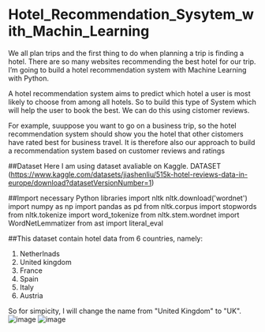 # Hotel_Recommendation_Sysytem_with_Machin_Learning
We all plan trips and the first thing to do when planning a trip is finding a hotel. There are so many websites recommending the best hotel for our trip.  I’m going to build a hotel recommendation system with Machine Learning with Python.

A hotel recommendation system aims to predict which hotel a user is most likely to choose from among all hotels. So to build this type of System which will help the user to book the best. We can do this using cistomer reviews.

For example, suuppose you want to go on a business trip, so the hotel recommendation system should show you the hotel that other cistomers have rated best for business travel. It is therefore also our approach to build a recommendation system based on customer reviews and ratings

##Dataset
Here I am using dataset avaliable on Kaggle.
DATASET (https://www.kaggle.com/datasets/jiashenliu/515k-hotel-reviews-data-in-europe/download?datasetVersionNumber=1)

##Import necessary Python libraries
import nltk
nltk.download('wordnet')
import numpy as np
import pandas as pd
from nltk.corpus import stopwords
from nltk.tokenize import word_tokenize
from nltk.stem.wordnet import WordNetLemmatizer
from ast import literal_eval

##This dataset contain hotel data from 6 countries, namely:
1. Netherlnads
2. United kingdom
3. France
4. Spain
5. Italy
6. Austria


So for simpicity, I will change the name from "United Kingdom" to "UK".
![image](https://user-images.githubusercontent.com/122660441/236448663-81af4326-edfe-46aa-92c7-633ff21b12b6.png)
![image](https://user-images.githubusercontent.com/122660441/236448681-c356e4dc-2b3a-4442-85c2-c7685c3270cb.png)





















